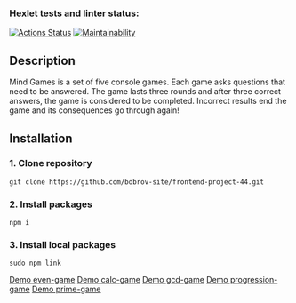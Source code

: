 ### Hexlet tests and linter status:
[![Actions Status](https://github.com/mashaanov/frontend-project-44/actions/workflows/hexlet-check.yml/badge.svg)](https://github.com/mashaanov/frontend-project-44/actions)
[![Maintainability](https://api.codeclimate.com/v1/badges/7c3185013b455d214509/maintainability)](https://codeclimate.com/github/mashaanov/frontend-project-44/maintainability)
## Description

Mind Games is a set of five console games. Each game asks questions that need to be answered. The game lasts three rounds and after three correct answers, the game is considered to be completed. Incorrect results end the game and its consequences go through again!

## Installation

### 1. Clone repository
    git clone https://github.com/bobrov-site/frontend-project-44.git
### 2. Install packages
    npm i
### 3. Install local packages
    sudo npm link

[Demo even-game](https://asciinema.org/a/RF5VLUeEmDD3DCrfCnalrXVeW)
[Demo calc-game](https://asciinema.org/a/bIpqsfqBNTOFkJr3jrV9gZWnv)
[Demo gcd-game](https://asciinema.org/a/BsX4vJ8idLmVigRJWRJQ8PCE1)
[Demo progression-game](https://asciinema.org/a/zmF6a4oaGKqK8pQAYAh2AIyhS)
[Demo prime-game](https://asciinema.org/a/bVDcTQOZmNYFQ1mu5nxy5iGcc)
